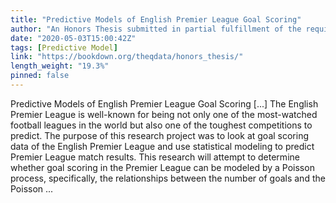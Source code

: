 ```yaml
---
title: "Predictive Models of English Premier League Goal Scoring"
author: "An Honors Thesis submitted in partial fulfillment of the requirements for graduation with Departmental Honors in Mathematics"
date: "2020-05-03T15:00:42Z"
tags: [Predictive Model]
link: "https://bookdown.org/theqdata/honors_thesis/"
length_weight: "19.3%"
pinned: false
---
```


Predictive Models of English Premier League Goal Scoring [...] The English Premier League is well-known for being not only one of the most-watched football leagues in the world but also one of the toughest competitions to predict. The purpose of this research project was to look at goal scoring data of the English Premier League and use statistical modeling to predict Premier League match results. This research will attempt to determine whether goal scoring in the Premier League can be modeled by a Poisson process, specifically, the relationships between the number of goals and the Poisson ...
